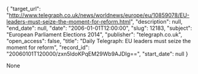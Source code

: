 {
  "target_url": "http://www.telegraph.co.uk/news/worldnews/europe/eu/10859078/EU-leaders-must-seize-the-moment-for-reform.html", 
  "description": null, 
  "end_date": null, 
  "date": "2006-01-01T12:00:00", 
  "slug": 12183, 
  "subject": "European Parliament Elections 2014", 
  "publisher": "telegraph.co.uk", 
  "open_access": false, 
  "title": "Daily Telegraph: EU leaders must seize the moment for reform", 
  "record_id": "20060101T120000/zxn5ldoKPqEM29Wb9AJDIg==", 
  "start_date": null
}

None